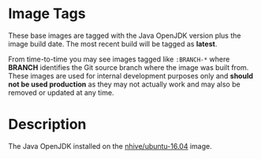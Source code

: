 # Image Tags

These base images are tagged with the Java OpenJDK version plus the image build date.  The most recent build will be tagged as **latest**.

From time-to-time you may see images tagged like `:BRANCH-*` where **BRANCH** identifies the Git source branch where the image was built from.  These images are used for internal development purposes only and **should not be used production** as they may not actually work and may also be removed or updated at any time.

# Description

The Java OpenJDK installed on the [nhive/ubuntu-16.04](https://hub.docker.com/r/nhive/ubuntu-16.04/) image.
